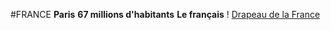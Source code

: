 ﻿#FRANCE
**Paris**
**67 millions d'habitants**
**Le français** !
[Drapeau de la France](https://upload.wikimedia.org/wikipedia/commons/thumb/c/c3/Flag_of_France.svg/225px-Flag_of_France.svg.png)
